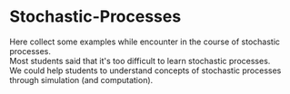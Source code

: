 # Stochastic-Processes
Here collect some examples while encounter in the course of stochastic processes.  
Most students said that it's too difficult to learn stochastic processes.  
We could help students to understand  concepts of stochastic processes through simulation (and computation).
